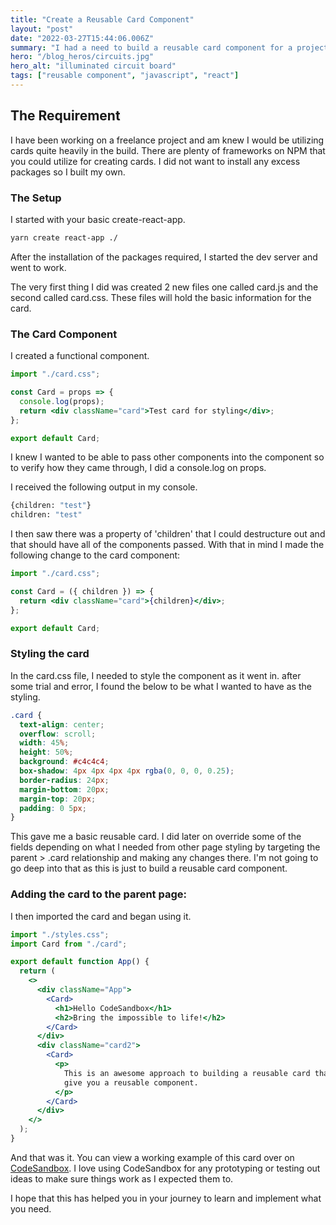 ```yaml
---
title: "Create a Reusable Card Component"
layout: "post"
date: "2022-03-27T15:44:06.006Z"
summary: "I had a need to build a reusable card component for a project I'm working on. I will show you how I did it."
hero: "/blog_heros/circuits.jpg"
hero_alt: "illuminated circuit board"
tags: ["reusable component", "javascript", "react"]
---
```


## The Requirement

I have been working on a freelance project and am knew I would be utilizing cards quite heavily in the build. There are plenty of frameworks on NPM that you could utilize for creating cards. I did not want to install any excess packages so I built my own.

### The Setup

I started with your basic create-react-app.

```sh
yarn create react-app ./
```

After the installation of the packages required, I started the dev server and went to work.

The very first thing I did was created 2 new files one called card.js and the second called card.css. These files will hold the basic information for the card.

### The Card Component

I created a functional component.

```jsx
import "./card.css";

const Card = props => {
  console.log(props);
  return <div className="card">Test card for styling</div>;
};

export default Card;
```

I knew I wanted to be able to pass other components into the component so to verify how they came through, I did a console.log on props.

I received the following output in my console.

```sh
{children: "test"}
children: "test"
```

I then saw there was a property of 'children' that I could destructure out and that should have all of the components passed. With that in mind I made the following change to the card component:

```jsx
import "./card.css";

const Card = ({ children }) => {
  return <div className="card">{children}</div>;
};

export default Card;
```

### Styling the card

In the card.css file, I needed to style the component as it went in. after some trial and error, I found the below to be what I wanted to have as the styling.

```css
.card {
  text-align: center;
  overflow: scroll;
  width: 45%;
  height: 50%;
  background: #c4c4c4;
  box-shadow: 4px 4px 4px 4px rgba(0, 0, 0, 0.25);
  border-radius: 24px;
  margin-bottom: 20px;
  margin-top: 20px;
  padding: 0 5px;
}
```

This gave me a basic reusable card. I did later on override some of the fields depending on what I needed from other page styling by targeting the parent > .card relationship and making any changes there. I'm not going to go deep into that as this is just to build a reusable card component.

### Adding the card to the parent page:

I then imported the card and began using it.

```jsx
import "./styles.css";
import Card from "./card";

export default function App() {
  return (
    <>
      <div className="App">
        <Card>
          <h1>Hello CodeSandbox</h1>
          <h2>Bring the impossible to life!</h2>
        </Card>
      </div>
      <div className="card2">
        <Card>
          <p>
            This is an awesome approach to building a reusable card that will
            give you a reusable component.
          </p>
        </Card>
      </div>
    </>
  );
}
```

And that was it. You can view a working example of this card over on [CodeSandbox](https://codesandbox.io/s/dry-fast-y2g2r5?file=/src/App.js:0-498). I love using CodeSandbox for any prototyping or testing out ideas to make sure things work as I expected them to.

I hope that this has helped you in your journey to learn and implement what you need.
